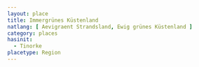 ```yaml
---
layout: place
title: Immergrünes Küstenland
natlang: [ Aevigraent Strandsland, Ewig grünes Küstenland ]
category: places
hasinit:
  - Tinorke
placetype: Region
---
```


